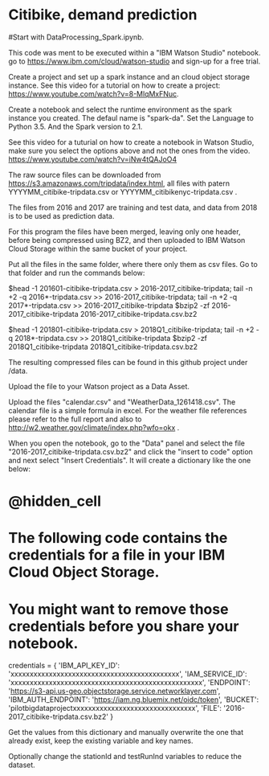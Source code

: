 # Citibike, demand prediction

#Start with DataProcessing_Spark.ipynb.

This code was ment to be executed within a "IBM Watson Studio" notebook.
go to https://www.ibm.com/cloud/watson-studio and sign-up for a free trial.

Create a project and set up a spark instance and an cloud object storage instance.
See this video for a tutorial on how to create a project: https://www.youtube.com/watch?v=8-MlqMxFNuc.

Create a notebook and select the runtime environment as the spark instance you created. The defaul name is "spark-da".
Set the Language to Python 3.5. And the Spark version to 2.1.

See this video for a tuturial on how to create a notebook in Watson Studio, make sure you select the options above and not the ones from the video. https://www.youtube.com/watch?v=iNw4tQAJoO4

The raw source files can be downloaded from https://s3.amazonaws.com/tripdata/index.html, all files with patern YYYYMM_citibike-tripdata.csv or YYYYMM_citibikenyc-tripdata.csv .

The files from 2016 and 2017 are training and test data, and data from 2018 is to be used as prediction data.

For this program the files have been merged, leaving only one header, before being compressed using BZ2, and then uploaded to IBM Watson Cloud Storage within the same bucket of your project.

Put all the files in the same folder, where there only them as csv files. Go to that folder and run the commands below:

$head -1 201601-citibike-tripdata.csv > 2016-2017_citibike-tripdata; tail -n +2 -q 2016*-tripdata.csv >> 2016-2017_citibike-tripdata; tail -n +2 -q 2017*-tripdata.csv >> 2016-2017_citibike-tripdata
$bzip2 -zf 2016-2017_citibike-tripdata 2016-2017_citibike-tripdata.csv.bz2

$head -1 201801-citibike-tripdata.csv > 2018Q1_citibike-tripdata; tail -n +2 -q 2018*-tripdata.csv >> 2018Q1_citibike-tripdata
$bzip2 -zf 2018Q1_citibike-tripdata 2018Q1_citibike-tripdata.csv.bz2

The resulting compressed files can be found in this github project under /data.

Upload the file to your Watson project as a Data Asset.

Upload the files "calendar.csv" and "WeatherData_1261418.csv". The calendar file is a simple formula in excel. For the weather file references please refer to the full report and also to http://w2.weather.gov/climate/index.php?wfo=okx .

When you open the notebook, go to the "Data" panel and select the file "2016-2017_citibike-tripdata.csv.bz2" and click the "insert to code" option and next select "Insert Credentials". It will create a dictionary like the one below:

# @hidden_cell
# The following code contains the credentials for a file in your IBM Cloud Object Storage.
# You might want to remove those credentials before you share your notebook.
credentials = {
    'IBM_API_KEY_ID': 'xxxxxxxxxxxxxxxxxxxxxxxxxxxxxxxxxxxxxxxxxxxx',
    'IAM_SERVICE_ID': 'xxxxxxxxxxxxxxxxxxxxxxxxxxxxxxxxxxxxxxxxxxxxxxxxxx',
    'ENDPOINT': 'https://s3-api.us-geo.objectstorage.service.networklayer.com',
    'IBM_AUTH_ENDPOINT': 'https://iam.ng.bluemix.net/oidc/token',
    'BUCKET': 'pilotbigdataprojectxxxxxxxxxxxxxxxxxxxxxxxxxxxxxxxx',
    'FILE': '2016-2017_citibike-tripdata.csv.bz2'
}

Get the values from this dictionary and manually overwrite the one that already exist, keep the existing variable and key names.

Optionally change the stationId and testRunInd variables to reduce the dataset.
